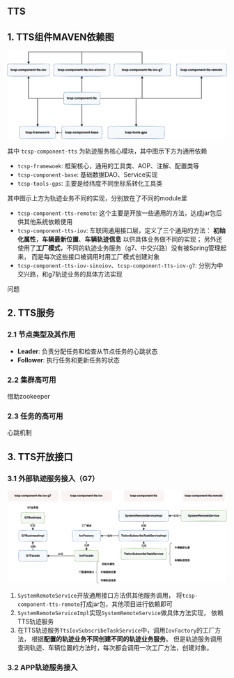 ## TTS

## 1. TTS组件MAVEN依赖图

![](images/tts依赖关系.jpg)

其中 `tcsp-component-tts` 为轨迹服务核心模块，其中图示下方为通用依赖

- `tcsp-framewoek`: 框架核心，通用的工具类、AOP、注解、配置类等
- `tcsp-component-base`: 基础数据DAO、Service实现
- `tcsp-tools-gps`: 主要是经纬度不同坐标系转化工具类

其中图示上方为轨迹业务不同的实现，分别放在了不同的module里

- `tcsp-component-tts-remote`: 这个主要是开放一些通用的方法，达成jar包后供其他系统依赖使用
- `tcsp-component-tts-iov`: 车联网通用接口层，定义了三个通用的方法：
  **初始化属性**，**车辆最新位置**、**车辆轨迹信息** 以供具体业务做不同的实现；
  另外还使用了**工厂模式**，不同的轨迹业务服务（g7、中交兴路）没有被Spring管理起来，
  而是每次这些接口被调用时用工厂模式创建对象
- `tcsp-component-tts-iov-sinoiov`、`tcsp-component-tts-iov-g7`:
  分别为中交兴路，和g7轨迹业务的具体方法实现

问题

## 2. TTS服务
### 2.1 节点类型及其作用

- **Leader**: 负责分配任务和检查从节点任务的心跳状态
- **Follower**: 执行任务和更新任务的状态

### 2.2 集群高可用

借助zookeeper

### 2.3 任务的高可用
心跳机制

## 3. TTS开放接口
### 3.1 外部轨迹服务接入（G7）

![](images/ttsG7业务图.jpg)

1. `SystemRemoteService`开放通用接口方法供其他服务调用，
   将`tcsp-component-tts-remote`打成jar包，其他项目进行依赖即可
2. `SystemRemoteServiceImpl`实现`SystemRemoteService`做具体方法实现，
   依赖TTS轨迹服务
3. 在TTS轨迹服务`TtsIovSubscribeTaskService`中，调用`IovFactory`的工厂方法，
   根据**配置的轨迹业务不同创建不同的轨迹业务服务**。
   但是轨迹服务调用查询轨迹、车辆位置的方法时，每次都会调用一次工厂方法，创建对象。

### 3.2 APP轨迹服务接入
